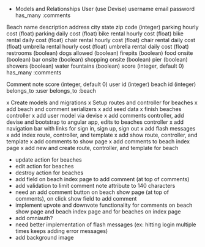 * Models and Relationships
User (use Devise)
  username
  email
  password
  has_many :comments

Beach
  name
  description
  address
  city
  state
  zip code (integer)
  parking hourly cost (float)
  parking daily cost (float)
  bike rental hourly cost (float)
  bike rental daily cost (float)
  chair rental hourly cost (float)
  chair rental daily cost (float)
  umbrella rental hourly cost (float)
  umbrella rental daily cost (float)
  restrooms (boolean)
  dogs allowed (boolean)
  firepits (boolean)
  food onsite (boolean)
  bar onsite (boolean)
  shopping onsite (boolean)
  pier (boolean)
  showers (boolean)
  water fountains (boolean)
  score (integer, default 0)
  has_many :comments

Comment
  note
  score (integer, default 0)
  user id (integer)
  beach id (integer)
  belongs_to :user
  belongs_to :beach

x Create models and migrations
x Setup routes and controller for beaches
x add beach and comment serializers
x add seed data
x finish beaches controller
x add user model via devise
x add comments controller, add devise and bootstrap to angular app, edits to beaches controller
x add navigation bar with links for sign in, sign up, sign out
x add flash messages
x add index route, controller, and template
x add show route, controller, and template
x add comments to show page
x add comments to beach index page
x add new and create route, controller, and template for beach

* update action for beaches
* edit action for beaches
* destroy action for beaches
* add field on beach index page to add comment (at top of comments)
* add validation to limit comment note attribute to 140 characters
* need an add comment button on beach show page (at top of comments), on click show field to add comment
* implement upvote and downvote functionality for comments on beach show page and beach index page and for beaches on index page
* add omniauth?
* need better implementation of flash messages (ex: hitting login multiple times keeps adding error messages)
* add background image


